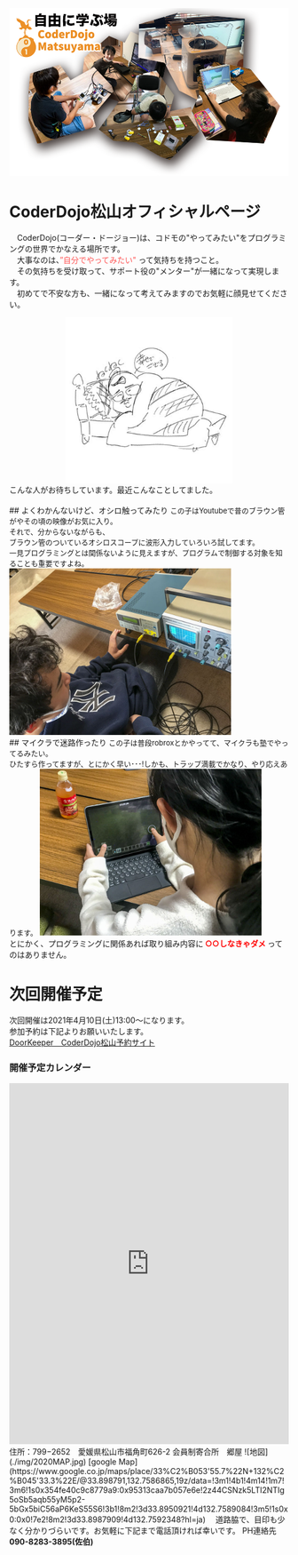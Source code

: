 ![Title image](./img/infomation.png)

# CoderDojo松山オフィシャルページ  
　CoderDojo(コーダー・ドージョー)は、コドモの"やってみたい"をプログラミングの世界でかなえる場所です。  
　大事なのは、<font color="#ff5555">”自分でやってみたい"</font> って気持ちを持つこと。  
　その気持ちを受け取って、サポート役の"メンター"が一緒になって実現します。  
　初めてで不安な方も、一緒になって考えてみますのでお気軽に顔見せてください。  
<div style="text-align: center;">
<img align="center" width="300" src="./img/200414_138941409510112_906419_n.jpg">  
</div>
こんな人がお待ちしています。最近こんなことしてました。  
  <br>
  <br>
## よくわかんないけど、オシロ触ってみたり  
<font size="-1">この子はYoutubeで昔のブラウン管がやその頃の映像がお気に入り。<br>それで、分からないながらも、<br>ブラウン管のついているオシロスコープに波形入力していろいろ試してます。<br>一見プログラミングとは関係ないように見えますが、プログラムで制御する対象を知ることも重要ですよね。</font>
<img width="400" src="./img/IMG_0750_m.jpg">
  <br>
## マイクラで迷路作ったり  
<font size="-1">この子は普段robroxとかやってて、マイクラも塾でやってるみたい。<br>ひたすら作ってますが、とにかく早い･･･!しかも、トラップ満載でかなり、やり応えあります。</font>
<img width="400" src="./img/IMG_0751_m.jpg">
  <br>
 とにかく、プログラミングに関係あれば取り組み内容に<font color="red"><b> ○○しなきゃダメ </b></font>ってのはありません。  
  <br>
  
# 次回開催予定  
次回開催は2021年4月10日(土)13:00〜になります。  
参加予約は下記よりお願いいたします。  
[DoorKeeper　CoderDojo松山予約サイト](https://coderdojo-matsuyama.doorkeeper.jp/events/120261)  
### 開催予定カレンダー  
<iframe src="https://calendar.google.com/calendar/b/2/embed?height=600&amp;wkst=1&amp;bgcolor=%23ffffff&amp;ctz=Asia%2FTokyo&amp;src=bWF0c3V5YW1hX2VoaW1lLmpwQGNvZGVyZG9qby5jb20&amp;src=YWRkcmVzc2Jvb2sjY29udGFjdHNAZ3JvdXAudi5jYWxlbmRhci5nb29nbGUuY29t&amp;src=amEuamFwYW5lc2UjaG9saWRheUBncm91cC52LmNhbGVuZGFyLmdvb2dsZS5jb20&amp;color=%23039BE5&amp;color=%2333B679&amp;color=%23D50000&amp;showTitle=0&amp;showNav=1&amp;showDate=1&amp;showPrint=0&amp;showTabs=0&amp;showCalendars=0&amp;showTz=1" style="border:none #777" width="100%" height="650" frameborder="0" scrolling="no"></iframe>  
住所：799−2652　愛媛県松山市福角町626-2  
会員制寄合所　郷屋  
![地図](./img/2020MAP.jpg)  
[google Map](https://www.google.co.jp/maps/place/33%C2%B053'55.7%22N+132%C2%B045'33.3%22E/@33.898791,132.7586865,19z/data=!3m1!4b1!4m14!1m7!3m6!1s0x354fe40c9c8779a9:0x95313caa7b057e6e!2z44CSNzk5LTI2NTIg5oSb5aqb55yM5p2-5bGx5biC56aP6KeS55S6!3b1!8m2!3d33.8950921!4d132.7589084!3m5!1s0x0:0x0!7e2!8m2!3d33.8987909!4d132.7592348?hl=ja)  
　道路脇で、目印も少なく分かりづらいです。お気軽に下記まで電話頂ければ幸いです。  
PH連絡先　<b>090-8283-3895(佐伯)  
